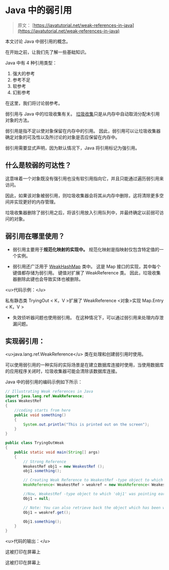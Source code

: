 # Java 中的弱引用

> 原文： [https://javatutorial.net/weak-references-in-java](https://javatutorial.net/weak-references-in-java)

本文讨论 Java 中弱引用的概念。

在开始之前，让我们先了解一些基础知识。

Java 中有 4 种引用类型：

1.  强大的参考
2.  参考不足
3.  软参考
4.  幻影参考

在这里，我们将讨论弱参考。

弱引用与 Java 中的垃圾收集有关。 [垃圾收集](https://javatutorial.net/java-garbage-collection)只是从内存中自动取消分配未引用对象的方法。

弱引用是指不足以使对象保留在内存中的引用。 因此，弱引用可以让垃圾收集器确定对象的可及性以及所讨论的对象是否应保留在内存中。

弱引用需要显式声明，因为默认情况下，Java 将引用标记为强引用。

## **什么是较弱的可达性？**

这意味着一个对象既没有强引用也没有软引用指向它，并且只能通过遍历弱引用来访问。

因此，如果该对象被弱引用，则垃圾收集器会将其从内存中删除，这将清除更多空间并实现更好的内存管理。

垃圾收集器删除了弱引用之后，将该引用放入引用队列中，并最终确定以前弱可访问的对象。

## **弱引用在哪里使用？**

*   弱引用主要用于**规范化映射的实现中。** 规范化映射是指映射仅包含特定值的一个实例。

*   弱引用还广泛用于 [WeakHashMap](https://javatutorial.net/java-weakhashmap-example) 类中。 这是 Map 接口的实现，其中每个键值都存储为弱引用。 键值对扩展了 WeakReference 类。 因此，垃圾收集器删除此键也会导致实体也被删除。

&lt;u&gt;代码示例：&lt;/u&gt;

私有静态类 TryingOut &lt; K，V &gt;扩展了 WeakReference &lt;对象&gt;实现 Map.Entry &lt; K，V &gt;

*   失效侦听器问题也使用弱引用。 在这种情况下，可以通过弱引用来处理内存泄漏问题。

## **实现弱引用：**

&lt;u&gt;java.lang.ref.WeakReference&lt;/u&gt; 类在处理和创建弱引用时使用。

可以使用弱引用的一种实际的实际场景是在建立数据库连接时使用，当使用数据库的应用程序关闭时，垃圾收集器可能会清除该数据库连接。

Java 中的弱引用的编码示例如下所示：

```java
// Illustrating Weak references in Java 
import java.lang.ref.WeakReference; 
class WeakestRef 
{ 
    //coding starts from here
    public void something() 
    { 
        System.out.println("This is printed out on the screen"); 
    } 
} 

public class TryingOutWeak
{ 
    public static void main(String[] args) 
    { 
        // Strong Reference 
        WeakestRef obj1 = new WeakestRef ();    
        obj1.something(); 

        // Creating Weak Reference to WeakestRef -type object to which 'obj1' is also pointing. 
        WeakReference< WeakestRef > weakref = new WeakReference< WeakestRef >(obj1); 

        //Now, WeakestRef -type object to which 'obj1' was pointing earlier is not available for garbage   //collection. But will be only be garbage collected when JVM needs memory. 
        Obj1 = null;  

        // Note: You can also retrieve back the object which has been weakly referenced. It succesfully     //calls the method. 
        Obj1 = weakref.get();  

        Obj1.something(); 
    } 
}

```

&lt;u&gt;代码的输出：&lt;/u&gt;

这被打印在屏幕上

这被打印在屏幕上